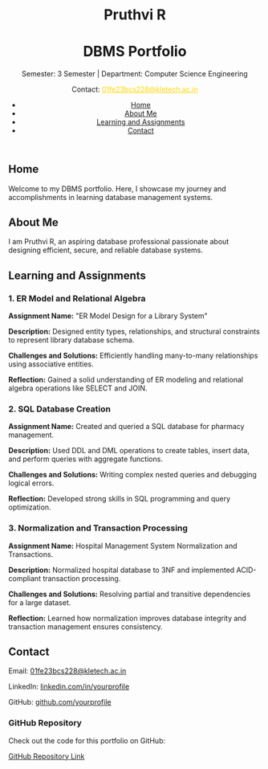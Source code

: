 <header>
  <h1>Pruthvi R </h1>
  <h1>DBMS Portfolio</h1>
  <p>Semester: 3 Semester | Department: Computer Science Engineering</p>
  <p>Contact: <a href="mailto:01fe23bcs228@kletech.ac.in" style="color: #FFD700;">01fe23bcs228@kletech.ac.in</a></p>
  <ul class="nav-links">
    <li><a href="#home">Home</a></li>
    <li><a href="#about">About Me</a></li>
    <li><a href="#learning">Learning and Assignments</a></li>
    <li><a href="#contact">Contact</a></li>
  </ul>
</header>

<section id="home">
  <h2>Home</h2>
  <p>Welcome to my DBMS portfolio. Here, I showcase my journey and accomplishments in learning database management systems.</p>
</section>

<section id="about">
  <h2>About Me</h2>
  <p>I am Pruthvi R, an aspiring database professional passionate about designing efficient, secure, and reliable database systems.</p>
</section>

<section id="learning">
  <h2>Learning and Assignments</h2>

  <div class="assignment">
    <h3>1. ER Model and Relational Algebra</h3>
    <p><strong>Assignment Name:</strong> "ER Model Design for a Library System"</p>
    <p><strong>Description:</strong> Designed entity types, relationships, and structural constraints to represent library database schema.</p>
    <p><strong>Challenges and Solutions:</strong> Efficiently handling many-to-many relationships using associative entities.</p>
    <p><strong>Reflection:</strong> Gained a solid understanding of ER modeling and relational algebra operations like SELECT and JOIN.</p>
  </div>

  <div class="assignment">
    <h3>2. SQL Database Creation</h3>
    <p><strong>Assignment Name:</strong> Created and queried a SQL database for pharmacy management.</p>
    <p><strong>Description:</strong> Used DDL and DML operations to create tables, insert data, and perform queries with aggregate functions.</p>
    <p><strong>Challenges and Solutions:</strong> Writing complex nested queries and debugging logical errors.</p>
    <p><strong>Reflection:</strong> Developed strong skills in SQL programming and query optimization.</p>
  </div>

  <div class="assignment">
    <h3>3. Normalization and Transaction Processing</h3>
    <p><strong>Assignment Name:</strong> Hospital Management System Normalization and Transactions.</p>
    <p><strong>Description:</strong> Normalized hospital database to 3NF and implemented ACID-compliant transaction processing.</p>
    <p><strong>Challenges and Solutions:</strong> Resolving partial and transitive dependencies for a large dataset.</p>
    <p><strong>Reflection:</strong> Learned how normalization improves database integrity and transaction management ensures consistency.</p>
  </div>
</section>

<section id="contact">
  <h2>Contact</h2>
  <p>Email: <a href="mailto:01fe23bcs228@kletech.ac.in">01fe23bcs228@kletech.ac.in</a></p>
  <p>LinkedIn: <a href="https://linkedin.com/in/yourprofile" target="_blank">linkedin.com/in/yourprofile</a></p>
  <p>GitHub: <a href="https://github.com/yourprofile" target="_blank">github.com/yourprofile</a></p>
</section>

<div class="github">
  <h3>GitHub Repository</h3>
  <p>Check out the code for this portfolio on GitHub:</p>
  <a href="https://github.com/yourusername/Database-Management-Systems-DBMS-Portfolio" target="_blank">GitHub Repository Link</a>
</div>
</body>
</html>
